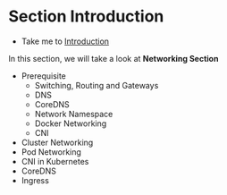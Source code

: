 # Section Introduction

  - Take me to [Introduction](https://kodekloud.com/courses/539883/lectures/9808282)

In this section, we will take a look at **Networking Section**

- Prerequisite 
    - Switching, Routing and Gateways
    - DNS
    - CoreDNS
    - Network Namespace
    - Docker Networking
    - CNI
- Cluster Networking
- Pod Networking
- CNI in Kubernetes
- CoreDNS
- Ingress
 